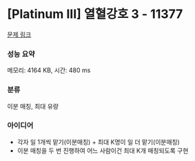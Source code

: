 # [Platinum III] 열혈강호 3 - 11377 

[문제 링크](https://www.acmicpc.net/problem/11377) 

### 성능 요약

메모리: 4164 KB, 시간: 480 ms

### 분류

이분 매칭, 최대 유량

### 아이디어

- 각자 일 1개씩 맡기(이분매칭) + 최대 K명이 일 더 맡기(이분매칭)
- 이분 매칭을 두 번 진행하여 어느 사람이건 최대 K개 매칭되도록 구현
